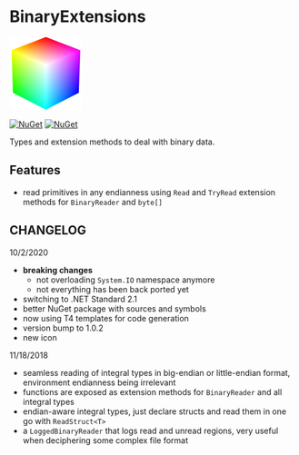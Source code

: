 # BinaryExtensions
![BinaryExtensions](BinaryExtensions.png)

[![NuGet](https://img.shields.io/badge/nuget-latest-blue.svg)](https://www.nuget.org/packages/BinaryExtensions)
[![NuGet](https://img.shields.io/badge/nuget-1.0.6896.28656-blue.svg)](https://www.nuget.org/packages/BinaryExtensions/1.0.6896.28656)

Types and extension methods to deal with binary data.

## Features

- read primitives in any endianness using `Read` and `TryRead` extension methods for `BinaryReader` and `byte[]`

## CHANGELOG

10/2/2020
- **breaking changes**
  - not overloading `System.IO` namespace anymore
  - not everything has been back ported yet
- switching to .NET Standard 2.1
- better NuGet package with sources and symbols
- now using T4 templates for code generation
- version bump to 1.0.2
- new icon

11/18/2018
- seamless reading of integral types in big-endian or little-endian format, environment endianness being irrelevant
- functions are exposed as extension methods for `BinaryReader` and all integral types
- endian-aware integral types, just declare structs and read them in one go with `ReadStruct<T>`
- a `LoggedBinaryReader` that logs read and unread regions, very useful when deciphering some complex file format
